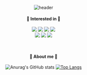 <div align='center'>
 
 
![header](https://capsule-render.vercel.app/api?type=waving&color=b7e0e2&height=280&section=header&text=naerim&fontSize=60&desc=hi%20there%20👋&animation=fadeIn&descAlign=56)


#### 🐳  Interested in  🐳
<img src="https://img.shields.io/badge/JavaScript-F7DF1E?style=flat-square&logo=JavaScript&logoColor=white"/> <img src="https://img.shields.io/badge/TypeScript-3178C6?style=flat-square&logo=TypeScript&logoColor=white"/>
<img src="https://img.shields.io/badge/React-61DAFB?style=flat-square&logo=React&logoColor=white"/>
<img src="https://img.shields.io/badge/Python-3776AB?style=flat-square&logo=Python&logoColor=white"/>  
<img src="https://img.shields.io/badge/HTML-E34F26?style=flat-square&logo=Html5&logoColor=white"/>
<img src="https://img.shields.io/badge/CSS-E34F26?style=flat-square&logo=Css3&logoColor=white"/>
<img src="https://img.shields.io/badge/Styled%20components-DB7093?style=flat-square&logo=Styled-components&logoColor=white"/>  
 
<br />
 
#### 🐳  About me  🐳
![Anurag's GitHub stats](https://github-readme-stats.vercel.app/api?username=naerim&show_icons=true&theme=default)
[![Top Langs](https://github-readme-stats.vercel.app/api/top-langs/?username=naerim&layout=compact&height=50)](https://github.com/anuraghazra/github-readme-stats)

 
</div>



